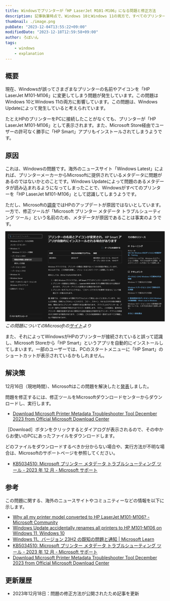 ```yaml
---
title: Windowsでプリンターが「HP LaserJet M101-M106」になる問題と修正方法
description: 記事執筆時点で、Windows 10とWindows 11の両方で、すべてのプリンターのモデル名が実際のメーカーや型番に関係なく「HP LaserJet M101-M106」として表示される問題が発生しています。
thumbnail: ./image.png
pubDate: "2023-12-04T13:55:22+09:00"
modifiedDate: "2023-12-18T12:59:58+09:00"
author: ろぼいん
tags:
    - windows
    - explanation
---
```


## 概要

現在、Windowsが誤ってさまざまなプリンターの名前やアイコンを「HP LaserJet M101-M106」に変更してしまう問題が発生しています。この問題はWindows 10とWindows 11の両方に影響しています。この問題は、Windows Updateによって発生していると考えられています。

たとえHPのプリンターをPCに接続したことがなくても、プリンターが「HP LaserJet M101-M106」として表示されます。また、Microsoft Store経由でユーザーの許可なく勝手に「HP Smart」アプリもインストールされてしまうようです。

## 原因

これは、Windowsの問題です。海外のニュースサイト「Windows Latest」によれば、プリンターメーカーからMicrosoftに提供されているメタデータに問題があるのではないかとのことです。Windows Updateによって問題のあるメタデータが読み込まれるようになってしまったことで、Windowsがすべてのプリンターを「HP LaserJet M101-M106」として認識してしまうようです。

ただし、Microsoftの[調査](https://learn.microsoft.com/en-us/windows/release-health/status-windows-11-23h2#:~:text=our%20investigations%20indicate%20that%20this%20issue%20is%20not%20caused%20by%20an%20hp%20update.%20)ではHPのアップデートが原因ではないとしています。一方で、修正ツールが「Microsoft プリンター メタデータ トラブルシューティング ツール」という名前のため、メタデータが原因であることは事実のようです。

![この問題についてのMicrosoftのサイト](./image.png)
*この問題についてのMicrosoftの[サイト](https://learn.microsoft.com/ja-JP/windows/release-health/status-windows-11-23h2#-------------------hp-smart-------------------------)より*

また、それによってWindowsがHPのプリンターが接続されていると誤って認識し、Microsoft Storeから「HP Smart」というアプリを自動的にインストールしてしまいます。一部のユーザーでは、PCのスタートメニューに「HP Smart」のショートカットが表示されているかもしれません。

## 解決策

12月16日（現地時間）、Microsoftはこの問題を解決したと[発表](https://learn.microsoft.com/ja-JP/windows/release-health/status-windows-11-23h2#-------------------hp-smart-------------------------)しました。

問題を修正するには、修正ツールをMicrosoftダウンロードセンターからダウンロードし、実行します。

- [Download Microsoft Printer Metadata Troubleshooter Tool December 2023 from Official Microsoft Download Center](https://www.microsoft.com/en-us/download/details.aspx?id=105763)

［Download］ボタンをクリックするとダイアログが表示されるので、その中からお使いのPCにあったファイルをダウンロードします。

どのファイルをダウンロードするべきか分からない場合や、実行方法が不明な場合は、Microsoftのサポートページを参照してください。

- [KB5034510: Microsoft プリンター メタデータ トラブルシューティング ツール - 2023 年 12 月 - Microsoft サポート](https://support.microsoft.com/ja-jp/topic/kb5034510-microsoft-%E3%83%97%E3%83%AA%E3%83%B3%E3%82%BF%E3%83%BC-%E3%83%A1%E3%82%BF%E3%83%87%E3%83%BC%E3%82%BF-%E3%83%88%E3%83%A9%E3%83%96%E3%83%AB%E3%82%B7%E3%83%A5%E3%83%BC%E3%83%86%E3%82%A3%E3%83%B3%E3%82%B0-%E3%83%84%E3%83%BC%E3%83%AB-2023-%E5%B9%B4-12-%E6%9C%88-b3197f24-fd25-430d-96d2-70f2044ce6a1)

## 参考

この問題に関する、海外のニュースサイトやコミュニティーなどの情報を以下に示します。

- [Why all my printer model converted to HP LaserJet M101-M106? - Microsoft Community](https://answers.microsoft.com/en-us/windows/forum/all/why-all-my-printer-model-converted-to-hp-laserjet/1b39d3c1-199e-4a5f-987f-729401d7e8f5)
- [Windows Update accidentally renames all printers to HP M101-M106 on Windows 11, Windows 10](https://www.windowslatest.com/2023/12/04/windows-update-accidentally-renames-all-printers-to-hp-m101-m106-on-windows-11-windows-10/)
- [Windows 11、バージョン 23H2 の既知の問題と通知 | Microsoft Learn](https://learn.microsoft.com/ja-JP/windows/release-health/status-windows-11-23h2#-------------------hp-smart-------------------------)
- [KB5034510: Microsoft プリンター メタデータ トラブルシューティング ツール - 2023 年 12 月 - Microsoft サポート](https://support.microsoft.com/ja-jp/topic/kb5034510-microsoft-%E3%83%97%E3%83%AA%E3%83%B3%E3%82%BF%E3%83%BC-%E3%83%A1%E3%82%BF%E3%83%87%E3%83%BC%E3%82%BF-%E3%83%88%E3%83%A9%E3%83%96%E3%83%AB%E3%82%B7%E3%83%A5%E3%83%BC%E3%83%86%E3%82%A3%E3%83%B3%E3%82%B0-%E3%83%84%E3%83%BC%E3%83%AB-2023-%E5%B9%B4-12-%E6%9C%88-b3197f24-fd25-430d-96d2-70f2044ce6a1)
- [Download Microsoft Printer Metadata Troubleshooter Tool December 2023 from Official Microsoft Download Center](https://www.microsoft.com/en-us/download/details.aspx?id=105763)

## 更新履歴

- 2023年12月18日：問題の修正方法が公開されたため記事を更新

